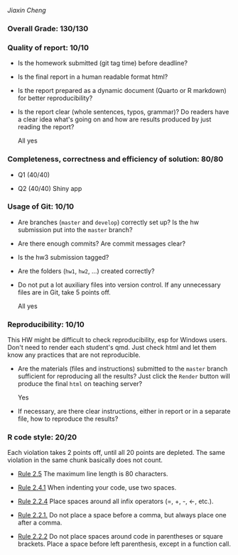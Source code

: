 *Jiaxin Cheng*

### Overall Grade: 130/130

### Quality of report: 10/10

- Is the homework submitted (git tag time) before deadline? 

- Is the final report in a human readable format html? 

- Is the report prepared as a dynamic document (Quarto or R markdown) for better reproducibility?

- Is the report clear (whole sentences, typos, grammar)? Do readers have a clear idea what's going on and how are results produced by just reading the report? 

    All yes

### Completeness, correctness and efficiency of solution: 80/80

- Q1 (40/40)

- Q2 (40/40) Shiny app

	    
### Usage of Git: 10/10

- Are branches (`master` and `develop`) correctly set up? Is the hw submission put into the `master` branch?

- Are there enough commits? Are commit messages clear? 
          
- Is the hw3 submission tagged? 

- Are the folders (`hw1`, `hw2`, ...) created correctly? 
  
- Do not put a lot auxiliary files into version control. If any unnecessary files are in Git, take 5 points off.

    All yes

### Reproducibility: 10/10

This HW might be difficult to check reproducibility, esp for Windows users. Don't need to render each student's qmd. Just check html and let them know any practices that are not reproducible. 

- Are the materials (files and instructions) submitted to the `master` branch sufficient for reproducing all the results? Just click the `Render` button will produce the final `html` on teaching server? 

    Yes

- If necessary, are there clear instructions, either in report or in a separate file, how to reproduce the results?

### R code style: 20/20

Each violation takes 2 points off, until all 20 points are depleted. The same violation in the same chunk basically does not count.

- [Rule 2.5](https://style.tidyverse.org/syntax.html#long-lines) The maximum line length is 80 characters.  

- [Rule 2.4.1](https://style.tidyverse.org/syntax.html#indenting) When indenting your code, use two spaces.  

- [Rule 2.2.4](https://style.tidyverse.org/syntax.html#infix-operators) Place spaces around all infix operators (=, +, -, &lt;-, etc.).  

- [Rule 2.2.1.](https://style.tidyverse.org/syntax.html#commas) Do not place a space before a comma, but always place one after a comma.  

- [Rule 2.2.2](https://style.tidyverse.org/syntax.html#parentheses) Do not place spaces around code in parentheses or square brackets. Place a space before left parenthesis, except in a function call.
